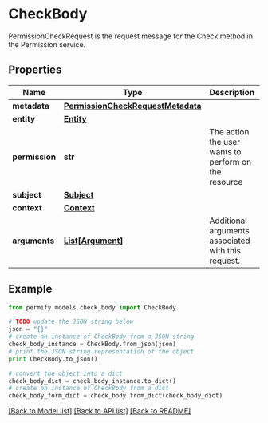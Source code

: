 # CheckBody

PermissionCheckRequest is the request message for the Check method in the Permission service.

## Properties

Name | Type | Description | Notes
------------ | ------------- | ------------- | -------------
**metadata** | [**PermissionCheckRequestMetadata**](PermissionCheckRequestMetadata.md) |  | [optional] 
**entity** | [**Entity**](Entity.md) |  | [optional] 
**permission** | **str** | The action the user wants to perform on the resource | [optional] 
**subject** | [**Subject**](Subject.md) |  | [optional] 
**context** | [**Context**](Context.md) |  | [optional] 
**arguments** | [**List[Argument]**](Argument.md) | Additional arguments associated with this request. | [optional] 

## Example

```python
from permify.models.check_body import CheckBody

# TODO update the JSON string below
json = "{}"
# create an instance of CheckBody from a JSON string
check_body_instance = CheckBody.from_json(json)
# print the JSON string representation of the object
print CheckBody.to_json()

# convert the object into a dict
check_body_dict = check_body_instance.to_dict()
# create an instance of CheckBody from a dict
check_body_form_dict = check_body.from_dict(check_body_dict)
```
[[Back to Model list]](../README.md#documentation-for-models) [[Back to API list]](../README.md#documentation-for-api-endpoints) [[Back to README]](../README.md)


